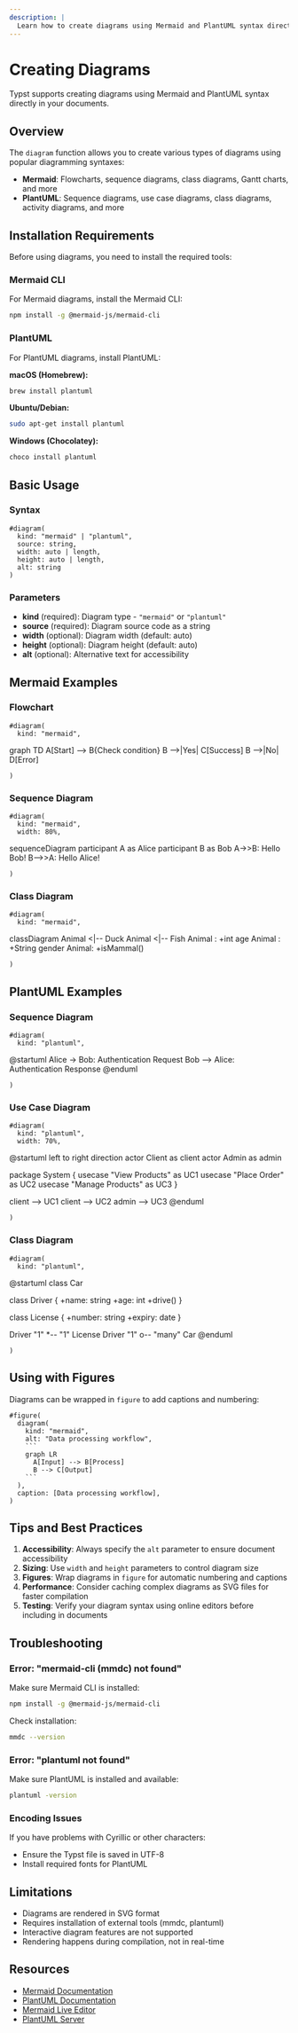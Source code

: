 ```yaml
---
description: |
  Learn how to create diagrams using Mermaid and PlantUML syntax directly in your Typst documents. This guide covers installation, basic usage, examples, and troubleshooting.
---
```


# Creating Diagrams

Typst supports creating diagrams using Mermaid and PlantUML syntax directly in your documents.

## Overview

The `diagram` function allows you to create various types of diagrams using popular diagramming syntaxes:

- **Mermaid**: Flowcharts, sequence diagrams, class diagrams, Gantt charts, and more
- **PlantUML**: Sequence diagrams, use case diagrams, class diagrams, activity diagrams, and more

## Installation Requirements

Before using diagrams, you need to install the required tools:

### Mermaid CLI

For Mermaid diagrams, install the Mermaid CLI:

```bash
npm install -g @mermaid-js/mermaid-cli
```

### PlantUML

For PlantUML diagrams, install PlantUML:

**macOS (Homebrew):**
```bash
brew install plantuml
```

**Ubuntu/Debian:**
```bash
sudo apt-get install plantuml
```

**Windows (Chocolatey):**
```bash
choco install plantuml
```

## Basic Usage

### Syntax

```typst
#diagram(
  kind: "mermaid" | "plantuml",
  source: string,
  width: auto | length,
  height: auto | length,
  alt: string
)
```

### Parameters

- **kind** (required): Diagram type - `"mermaid"` or `"plantuml"`
- **source** (required): Diagram source code as a string
- **width** (optional): Diagram width (default: auto)
- **height** (optional): Diagram height (default: auto)
- **alt** (optional): Alternative text for accessibility

## Mermaid Examples

### Flowchart

```typst
#diagram(
  kind: "mermaid",
  ```
  graph TD
    A[Start] --> B{Check condition}
    B -->|Yes| C[Success]
    B -->|No| D[Error]
  ```
)
```

### Sequence Diagram

```typst
#diagram(
  kind: "mermaid",
  width: 80%,
  ```
  sequenceDiagram
    participant A as Alice
    participant B as Bob
    A->>B: Hello Bob!
    B-->>A: Hello Alice!
  ```
)
```

### Class Diagram

```typst
#diagram(
  kind: "mermaid",
  ```
  classDiagram
    Animal <|-- Duck
    Animal <|-- Fish
    Animal : +int age
    Animal : +String gender
    Animal: +isMammal()
  ```
)
```

## PlantUML Examples

### Sequence Diagram

```typst
#diagram(
  kind: "plantuml",
  ```
  @startuml
  Alice -> Bob: Authentication Request
  Bob --> Alice: Authentication Response
  @enduml
  ```
)
```

### Use Case Diagram

```typst
#diagram(
  kind: "plantuml",
  width: 70%,
  ```
  @startuml
  left to right direction
  actor Client as client
  actor Admin as admin
  
  package System {
    usecase "View Products" as UC1
    usecase "Place Order" as UC2
    usecase "Manage Products" as UC3
  }
  
  client --> UC1
  client --> UC2
  admin --> UC3
  @enduml
  ```
)
```

### Class Diagram

```typst
#diagram(
  kind: "plantuml",
  ```
  @startuml
  class Car
  
  class Driver {
    +name: string
    +age: int
    +drive()
  }
  
  class License {
    +number: string
    +expiry: date
  }
  
  Driver "1" *-- "1" License
  Driver "1" o-- "many" Car
  @enduml
  ```
)
```

## Using with Figures

Diagrams can be wrapped in `figure` to add captions and numbering:

```typst
#figure(
  diagram(
    kind: "mermaid",
    alt: "Data processing workflow",
    ```
    graph LR
      A[Input] --> B[Process]
      B --> C[Output]
    ```
  ),
  caption: [Data processing workflow],
)
```

## Tips and Best Practices

1. **Accessibility**: Always specify the `alt` parameter to ensure document accessibility
2. **Sizing**: Use `width` and `height` parameters to control diagram size
3. **Figures**: Wrap diagrams in `figure` for automatic numbering and captions
4. **Performance**: Consider caching complex diagrams as SVG files for faster compilation
5. **Testing**: Verify your diagram syntax using online editors before including in documents

## Troubleshooting

### Error: "mermaid-cli (mmdc) not found"

Make sure Mermaid CLI is installed:
```bash
npm install -g @mermaid-js/mermaid-cli
```

Check installation:
```bash
mmdc --version
```

### Error: "plantuml not found"

Make sure PlantUML is installed and available:
```bash
plantuml -version
```

### Encoding Issues

If you have problems with Cyrillic or other characters:
- Ensure the Typst file is saved in UTF-8
- Install required fonts for PlantUML

## Limitations

- Diagrams are rendered in SVG format
- Requires installation of external tools (mmdc, plantuml)
- Interactive diagram features are not supported
- Rendering happens during compilation, not in real-time

## Resources

- [Mermaid Documentation](https://mermaid.js.org/)
- [PlantUML Documentation](https://plantuml.com/)
- [Mermaid Live Editor](https://mermaid.live/)
- [PlantUML Server](https://www.plantuml.com/plantuml/)
